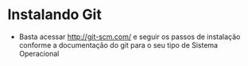 # Instalando Git

* Basta acessar http://git-scm.com/ e seguir os passos de instalação conforme a documentação do git para o seu tipo de Sistema Operacional